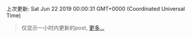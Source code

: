 
  
 上次更新: Sat Jun 22 2019 00:00:31 GMT+0000 (Coordinated Universal Time) 

 > 仅显示一小时内更新的post, [更多...](screenshots/)
  